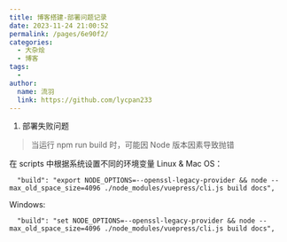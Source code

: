 ```yaml
---
title: 博客搭建-部署问题记录
date: 2023-11-24 21:00:52
permalink: /pages/6e90f2/
categories:
  - 大杂烩
  - 博客
tags:
  - 
author: 
  name: 流羽
  link: https://github.com/lycpan233
---
```


1. 部署失败问题
> 当运行 npm run build 时，可能因 Node 版本因素导致抛错

在 scripts 中根据系统设置不同的环境变量
Linux & Mac OS：
```
  "build": "export NODE_OPTIONS=--openssl-legacy-provider && node --max_old_space_size=4096 ./node_modules/vuepress/cli.js build docs",
```

Windows:
```
  "build": "set NODE_OPTIONS=--openssl-legacy-provider && node --max_old_space_size=4096 ./node_modules/vuepress/cli.js build docs",
```